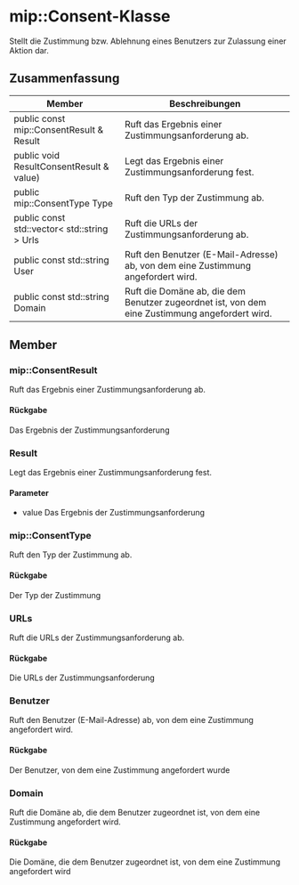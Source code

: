 # <a name="class-mipconsent"></a>mip::Consent-Klasse 
Stellt die Zustimmung bzw. Ablehnung eines Benutzers zur Zulassung einer Aktion dar.
## <a name="summary"></a>Zusammenfassung
 Member                        | Beschreibungen                                
--------------------------------|---------------------------------------------
public const mip::ConsentResult & Result | Ruft das Ergebnis einer Zustimmungsanforderung ab.
public void ResultConsentResult & value) | Legt das Ergebnis einer Zustimmungsanforderung fest.
public mip::ConsentType Type | Ruft den Typ der Zustimmung ab.
public const std::vector< std::string > Urls | Ruft die URLs der Zustimmungsanforderung ab.
public const std::string User | Ruft den Benutzer (E-Mail-Adresse) ab, von dem eine Zustimmung angefordert wird.
public const std::string Domain | Ruft die Domäne ab, die dem Benutzer zugeordnet ist, von dem eine Zustimmung angefordert wird.
## <a name="members"></a>Member
### <a name="mipconsentresult"></a>mip::ConsentResult
Ruft das Ergebnis einer Zustimmungsanforderung ab.
#### <a name="returns"></a>Rückgabe
Das Ergebnis der Zustimmungsanforderung
### <a name="result"></a>Result
Legt das Ergebnis einer Zustimmungsanforderung fest.
#### <a name="parameters"></a>Parameter
* value Das Ergebnis der Zustimmungsanforderung
### <a name="mipconsenttype"></a>mip::ConsentType
Ruft den Typ der Zustimmung ab.
#### <a name="returns"></a>Rückgabe
Der Typ der Zustimmung
### <a name="urls"></a>URLs
Ruft die URLs der Zustimmungsanforderung ab.
#### <a name="returns"></a>Rückgabe
Die URLs der Zustimmungsanforderung
### <a name="user"></a>Benutzer
Ruft den Benutzer (E-Mail-Adresse) ab, von dem eine Zustimmung angefordert wird.
#### <a name="returns"></a>Rückgabe
Der Benutzer, von dem eine Zustimmung angefordert wurde
### <a name="domain"></a>Domain
Ruft die Domäne ab, die dem Benutzer zugeordnet ist, von dem eine Zustimmung angefordert wird.
#### <a name="returns"></a>Rückgabe
Die Domäne, die dem Benutzer zugeordnet ist, von dem eine Zustimmung angefordert wird